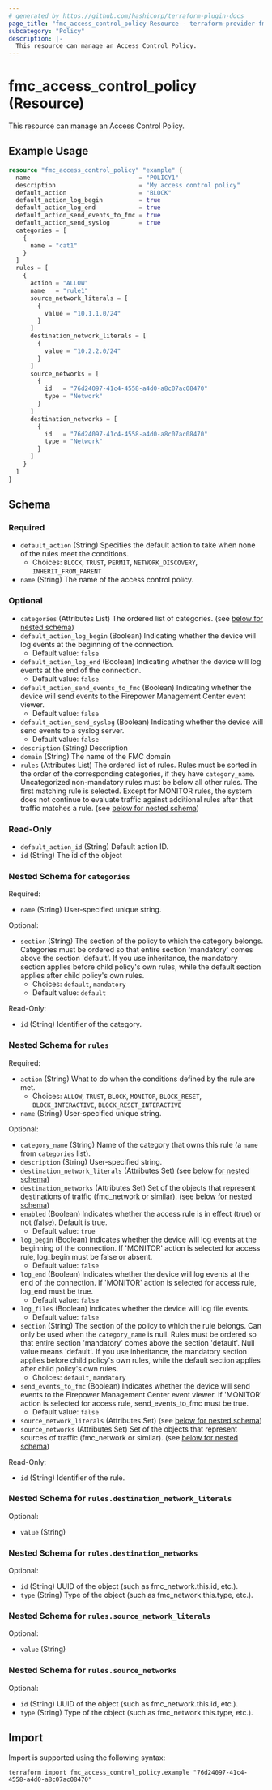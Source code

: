 ```yaml
---
# generated by https://github.com/hashicorp/terraform-plugin-docs
page_title: "fmc_access_control_policy Resource - terraform-provider-fmc"
subcategory: "Policy"
description: |-
  This resource can manage an Access Control Policy.
---
```


# fmc_access_control_policy (Resource)

This resource can manage an Access Control Policy.

## Example Usage

```terraform
resource "fmc_access_control_policy" "example" {
  name                              = "POLICY1"
  description                       = "My access control policy"
  default_action                    = "BLOCK"
  default_action_log_begin          = true
  default_action_log_end            = true
  default_action_send_events_to_fmc = true
  default_action_send_syslog        = true
  categories = [
    {
      name = "cat1"
    }
  ]
  rules = [
    {
      action = "ALLOW"
      name   = "rule1"
      source_network_literals = [
        {
          value = "10.1.1.0/24"
        }
      ]
      destination_network_literals = [
        {
          value = "10.2.2.0/24"
        }
      ]
      source_networks = [
        {
          id   = "76d24097-41c4-4558-a4d0-a8c07ac08470"
          type = "Network"
        }
      ]
      destination_networks = [
        {
          id   = "76d24097-41c4-4558-a4d0-a8c07ac08470"
          type = "Network"
        }
      ]
    }
  ]
}
```

<!-- schema generated by tfplugindocs -->
## Schema

### Required

- `default_action` (String) Specifies the default action to take when none of the rules meet the conditions.
  - Choices: `BLOCK`, `TRUST`, `PERMIT`, `NETWORK_DISCOVERY`, `INHERIT_FROM_PARENT`
- `name` (String) The name of the access control policy.

### Optional

- `categories` (Attributes List) The ordered list of categories. (see [below for nested schema](#nestedatt--categories))
- `default_action_log_begin` (Boolean) Indicating whether the device will log events at the beginning of the connection.
  - Default value: `false`
- `default_action_log_end` (Boolean) Indicating whether the device will log events at the end of the connection.
  - Default value: `false`
- `default_action_send_events_to_fmc` (Boolean) Indicating whether the device will send events to the Firepower Management Center event viewer.
  - Default value: `false`
- `default_action_send_syslog` (Boolean) Indicating whether the device will send events to a syslog server.
  - Default value: `false`
- `description` (String) Description
- `domain` (String) The name of the FMC domain
- `rules` (Attributes List) The ordered list of rules. Rules must be sorted in the order of the corresponding categories, if they have `category_name`. Uncategorized non-mandatory rules must be below all other rules. The first matching rule is selected. Except for MONITOR rules, the system does not continue to evaluate traffic against additional rules after that traffic matches a rule. (see [below for nested schema](#nestedatt--rules))

### Read-Only

- `default_action_id` (String) Default action ID.
- `id` (String) The id of the object

<a id="nestedatt--categories"></a>
### Nested Schema for `categories`

Required:

- `name` (String) User-specified unique string.

Optional:

- `section` (String) The section of the policy to which the category belongs. Categories must be ordered so that entire section 'mandatory' comes above the section 'default'. If you use inheritance, the mandatory section applies before child policy's own rules, while the default section applies after child policy's own rules.
  - Choices: `default`, `mandatory`
  - Default value: `default`

Read-Only:

- `id` (String) Identifier of the category.


<a id="nestedatt--rules"></a>
### Nested Schema for `rules`

Required:

- `action` (String) What to do when the conditions defined by the rule are met.
  - Choices: `ALLOW`, `TRUST`, `BLOCK`, `MONITOR`, `BLOCK_RESET`, `BLOCK_INTERACTIVE`, `BLOCK_RESET_INTERACTIVE`
- `name` (String) User-specified unique string.

Optional:

- `category_name` (String) Name of the category that owns this rule (a `name` from `categories` list).
- `description` (String) User-specified string.
- `destination_network_literals` (Attributes Set) (see [below for nested schema](#nestedatt--rules--destination_network_literals))
- `destination_networks` (Attributes Set) Set of the objects that represent destinations of traffic (fmc_network or similar). (see [below for nested schema](#nestedatt--rules--destination_networks))
- `enabled` (Boolean) Indicates whether the access rule is in effect (true) or not (false). Default is true.
  - Default value: `true`
- `log_begin` (Boolean) Indicates whether the device will log events at the beginning of the connection. If 'MONITOR' action is selected for access rule, log_begin must be false or absent.
  - Default value: `false`
- `log_end` (Boolean) Indicates whether the device will log events at the end of the connection. If 'MONITOR' action is selected for access rule, log_end must be true.
  - Default value: `false`
- `log_files` (Boolean) Indicates whether the device will log file events.
  - Default value: `false`
- `section` (String) The section of the policy to which the rule belongs. Can only be used when the `category_name` is null. Rules must be ordered so that entire section 'mandatory' comes above the section 'default'. Null value means 'default'. If you use inheritance, the mandatory section applies before child policy's own rules, while the default section applies after child policy's own rules.
  - Choices: `default`, `mandatory`
- `send_events_to_fmc` (Boolean) Indicates whether the device will send events to the Firepower Management Center event viewer. If 'MONITOR' action is selected for access rule, send_events_to_fmc must be true.
  - Default value: `false`
- `source_network_literals` (Attributes Set) (see [below for nested schema](#nestedatt--rules--source_network_literals))
- `source_networks` (Attributes Set) Set of the objects that represent sources of traffic (fmc_network or similar). (see [below for nested schema](#nestedatt--rules--source_networks))

Read-Only:

- `id` (String) Identifier of the rule.

<a id="nestedatt--rules--destination_network_literals"></a>
### Nested Schema for `rules.destination_network_literals`

Optional:

- `value` (String)


<a id="nestedatt--rules--destination_networks"></a>
### Nested Schema for `rules.destination_networks`

Optional:

- `id` (String) UUID of the object (such as fmc_network.this.id, etc.).
- `type` (String) Type of the object (such as fmc_network.this.type, etc.).


<a id="nestedatt--rules--source_network_literals"></a>
### Nested Schema for `rules.source_network_literals`

Optional:

- `value` (String)


<a id="nestedatt--rules--source_networks"></a>
### Nested Schema for `rules.source_networks`

Optional:

- `id` (String) UUID of the object (such as fmc_network.this.id, etc.).
- `type` (String) Type of the object (such as fmc_network.this.type, etc.).

## Import

Import is supported using the following syntax:

```shell
terraform import fmc_access_control_policy.example "76d24097-41c4-4558-a4d0-a8c07ac08470"
```
